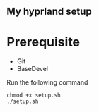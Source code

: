 ## My hyprland setup

# Prerequisite
- Git
- BaseDevel


Run the following command
```
chmod +x setup.sh
./setup.sh
```
